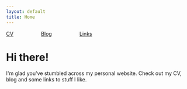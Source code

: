 ```yaml
---
layout: default
title: Home
---
```


[CV](./cv.html) &emsp; &emsp; &emsp; &emsp; [Blog](./blog.html) &emsp; &emsp; &emsp; &emsp; [Links](./links.html)

# Hi there!

I'm glad you've stumbled across my personal website. Check out my CV, blog and some links to stuff I like.
